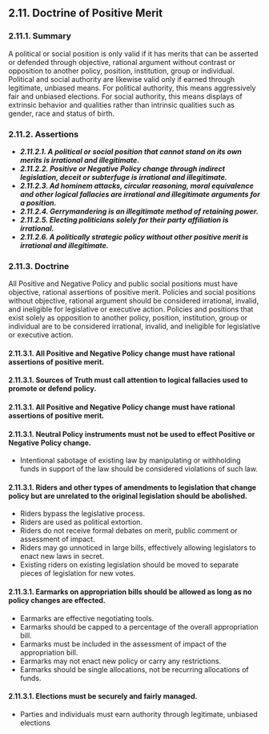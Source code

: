 ## 2.11. Doctrine of Positive Merit

### 2.11.1. Summary
A political or social position is only valid if it has merits that can be asserted or defended through objective, rational argument without contrast or opposition to another policy, position, institution, group or individual.  Political and social authority are likewise valid only if earned through legitimate, unbiased means.  For political authority, this means aggressively fair and unbiased elections.  For social authority, this means displays of extrinsic behavior and qualities rather than intrinsic qualities such as gender, race and status of birth.

### 2.11.2. Assertions
-  *__2.11.2.1. A political or social position that cannot stand on its own merits is irrational and illegitimate.__*
-  *__2.11.2.2. Positive or Negative Policy change through indirect legislation, deceit or subterfuge is irrational and illegitimate.__*
-  *__2.11.2.3. Ad hominem attacks, circular reasoning, moral equivalence and other logical fallacies are irrational and illegitimate arguments for a position.__*
-  *__2.11.2.4. Gerrymandering is an illegitimate method of retaining power.__*
-  *__2.11.2.5. Electing politicians solely for their party affiliation is irrational.__*
-  *__2.11.2.6. A politically strategic policy without other positive merit is irrational and illegitimate.__*

### 2.11.3. Doctrine
All Positive and Negative Policy and public social positions must have objective, rational assertions of positive merit.  Policies and social positions without objective, rational argument should be considered irrational, invalid, and ineligible for legislative or executive action.  Policies and positions that exist solely as opposition to another policy, position, institution, group or individual are to be considered irrational, invalid, and ineligible for legislative or executive action.

#### 2.11.3.1. All Positive and Negative Policy change must have rational assertions of positive merit.

#### 2.11.3.1. Sources of Truth must call attention to logical fallacies used to promote or defend policy.

#### 2.11.3.1. All Positive and Negative Policy change must have rational assertions of positive merit.

#### 2.11.3.1. Neutral Policy instruments must not be used to effect Positive or Negative Policy change.
  -  Intentional sabotage of existing law by manipulating or withholding funds in support of the law should be considered violations of such law.

#### 2.11.3.1. Riders and other types of amendments to legislation that change policy but are unrelated to the original legislation should be abolished.
  -  Riders bypass the legislative process.
  -  Riders are used as political extortion.
  -  Riders do not receive formal debates on merit, public comment or assessment of impact.
  -  Riders may go unnoticed in large bills, effectively allowing legislators to enact new laws in secret.
  -  Existing riders on existing legislation should be moved to separate pieces of legislation for new votes.

#### 2.11.3.1. Earmarks on appropriation bills should be allowed as long as no policy changes are effected.
  -  Earmarks are effective negotiating tools.
  -  Earmarks should be capped to a percentage of the overall appropriation bill.
  -  Earmarks must be included in the assessment of impact of the appropriation bill.
  -  Earmarks may not enact new policy or carry any restrictions.
  -  Earmarks should be single allocations, not be recurring allocations of funds.

#### 2.11.3.1. Elections must be securely and fairly managed.
  -  Parties and individuals must earn authority through legitimate, unbiased elections
